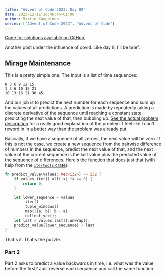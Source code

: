 ```yaml
---
title: "Advent of Code 2023: Day 09"
date: 2023-12-11T16:46:44+01:00
author: Martin Kauppinen
series: ["Advent of Code 2023", "Advent of Code"]
---
```

[Code for solutions available on GitHub.](https://github.com/martinkauppinen/aoc-2023/)

Another post under the influence of covid. Like day 8, I'll be brief.

## Mirage Maintenance
This is a pretty simple one. The input is a list of time sequences:
```
0 3 6 9 12 15
1 3 6 10 15 21
10 13 16 21 30 45
```

And our job is to predict the next number for each sequence and sum up the
values of all predictions. A prediction is made by repeatedly taking a discrete derivative
of the sequence until reaching a constant state, predicting the next value of
that, then bubbling up. [See the actual problem
description](https://adventofcode.com/2023/day/9) for a really good explanation
of the problem. I feel like I can't reword in in a better way than the problem
was already put.

Basically, If we have a sequence of all zeroes, the next value will be zero. If
this is not the case, we create a new sequence from the pairwise difference of
numbers in the sequence, predict the next value of that, and the next value of
the current sequence is the last value plus the predicted value of the sequence
of differences. Here's the function that does just that (with help from the [`itertools` crate](https://docs.rs/itertools/latest/itertools/)):
```rust
fn predict_value(values: Vec<i32>) -> i32 {
    if values.iter().all(|x| *x == 0) {
        return 0;
    }

    let lower_sequence = values
        .iter()
        .tuple_windows()
        .map(|(a, b)| b - a)
        .collect_vec();
    let last = values.last().unwrap();
    predict_value(lower_sequence) + last
}
```

That's it. That's the puzzle.

### Part 2
Part 2 asks to predict a value backwards in time, i.e. what was the value before
the first? Just reverse each sequence and call the same function.
